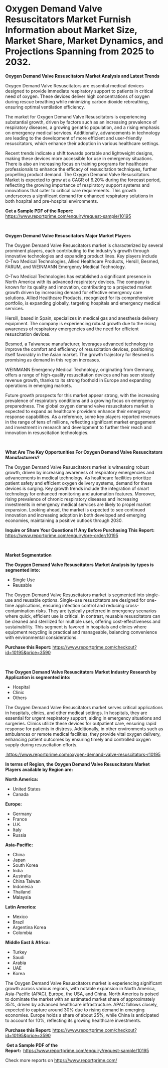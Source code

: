 <p><h1>Oxygen Demand Valve Resuscitators Market Furnish Information about Market Size, Market Share, Market Dynamics, and Projections Spanning from 2025 to 2032.</h1></p><p><strong>Oxygen Demand Valve Resuscitators Market Analysis and Latest Trends</strong></p>
<p><p>Oxygen Demand Valve Resuscitators are essential medical devices designed to provide immediate respiratory support to patients in critical need of oxygen. These devices deliver high concentrations of oxygen during rescue breathing while minimizing carbon dioxide rebreathing, ensuring optimal ventilation efficiency.</p><p>The market for Oxygen Demand Valve Resuscitators is experiencing substantial growth, driven by factors such as an increasing prevalence of respiratory diseases, a growing geriatric population, and a rising emphasis on emergency medical services. Additionally, advancements in technology are leading to the development of more efficient and user-friendly resuscitators, which enhance their adoption in various healthcare settings.</p><p>Recent trends indicate a shift towards portable and lightweight designs, making these devices more accessible for use in emergency situations. There is also an increasing focus on training programs for healthcare professionals to enhance the efficacy of resuscitation techniques, further propelling product demand. The Oxygen Demand Valve Resuscitators Market is expected to grow at a CAGR of 6.20% during the forecast period, reflecting the growing importance of respiratory support systems and innovations that cater to critical care requirements. This growth underscores a significant demand for enhanced respiratory solutions in both hospital and pre-hospital environments.</p></p>
<p><strong>Get a Sample PDF of the Report:&nbsp;</strong> <a href="https://www.reportprime.com/enquiry/request-sample/10195?utm_campaign=3514&utm_medium=2&utm_source=Github&utm_content=ia&utm_term=20032025&utm_id=oxygen-demand-valve-resuscitators">https://www.reportprime.com/enquiry/request-sample/10195</a></p>
<p>&nbsp;</p>
<p><strong>Oxygen Demand Valve Resuscitators Major Market Players</strong></p>
<p><p>The Oxygen Demand Valve Resuscitators market is characterized by several prominent players, each contributing to the industry's growth through innovative technologies and expanding product lines. Key players include O-Two Medical Technologies, Allied Healthcare Products, Hersill, Besmed, FARUM, and WEINMANN Emergency Medical Technology.</p><p>O-Two Medical Technologies has established a significant presence in North America with its advanced respiratory devices. The company is known for its quality and innovation, contributing to a projected market growth driven by increasing demand for effective emergency care solutions. Allied Healthcare Products, recognized for its comprehensive portfolio, is expanding globally, targeting hospitals and emergency medical services.</p><p>Hersill, based in Spain, specializes in medical gas and anesthesia delivery equipment. The company is experiencing robust growth due to the rising awareness of respiratory emergencies and the need for efficient resuscitation devices. </p><p>Besmed, a Taiwanese manufacturer, leverages advanced technology to improve the comfort and efficiency of resuscitation devices, positioning itself favorably in the Asian market. The growth trajectory for Besmed is promising as demand in this region increases.</p><p>WEINMANN Emergency Medical Technology, originating from Germany, offers a range of high-quality resuscitation devices and has seen steady revenue growth, thanks to its strong foothold in Europe and expanding operations in emerging markets.</p><p>Future growth prospects for this market appear strong, with the increasing prevalence of respiratory conditions and a growing focus on emergency preparedness. The global oxygen demand valve resuscitators market is expected to expand as healthcare providers enhance their emergency response capabilities. As a reference, some key players reported revenues in the range of tens of millions, reflecting significant market engagement and investment in research and development to further their reach and innovation in resuscitation technologies.</p></p>
<p>&nbsp;</p>
<p><strong>What Are The Key Opportunities For Oxygen Demand Valve Resuscitators Manufacturers?</strong></p>
<p><p>The Oxygen Demand Valve Resuscitators market is witnessing robust growth, driven by increasing awareness of respiratory emergencies and advancements in medical technology. As healthcare facilities prioritize patient safety and efficient oxygen delivery systems, demand for these devices is surging. Key growth trends include the integration of smart technology for enhanced monitoring and automation features. Moreover, rising prevalence of chronic respiratory diseases and increasing investments in emergency medical services are likely to propel market expansion. Looking ahead, the market is expected to see continued innovation and increasing adoption in both developed and emerging economies, maintaining a positive outlook through 2030.</p></p>
<p><strong>Inquire or Share Your Questions If Any Before Purchasing This Report:</strong> <a href="https://www.reportprime.com/enquiry/pre-order/10195?utm_campaign=3514&utm_medium=2&utm_source=Github&utm_content=ia&utm_term=20032025&utm_id=oxygen-demand-valve-resuscitators">https://www.reportprime.com/enquiry/pre-order/10195</a></p>
<p>&nbsp;</p>
<p><strong>Market Segmentation</strong></p>
<p><strong>The Oxygen Demand Valve Resuscitators Market Analysis by types is segmented into:</strong></p>
<p><ul><li>Single Use</li><li>Reusable</li></ul></p>
<p><p>The Oxygen Demand Valve Resuscitators market is segmented into single-use and reusable options. Single-use resuscitators are designed for one-time applications, ensuring infection control and reducing cross-contamination risks. They are typically preferred in emergency scenarios where quick, efficient use is critical. In contrast, reusable resuscitators can be cleaned and sterilized for multiple uses, offering cost-effectiveness and sustainability. This segment is favored in hospitals and clinics where equipment recycling is practical and manageable, balancing convenience with environmental considerations.</p></p>
<p><strong>Purchase this Report:&nbsp;</strong><a href="https://www.reportprime.com/checkout?id=10195&price=3590&utm_campaign=3514&utm_medium=2&utm_source=Github&utm_content=ia&utm_term=20032025&utm_id=oxygen-demand-valve-resuscitators">https://www.reportprime.com/checkout?id=10195&price=3590</a></p>
<p>&nbsp;</p>
<p><strong>The Oxygen Demand Valve Resuscitators Market Industry Research by Application is segmented into:</strong></p>
<p><ul><li>Hospital</li><li>Clinic</li><li>Others</li></ul></p>
<p><p>The Oxygen Demand Valve Resuscitators market serves critical applications in hospitals, clinics, and other medical settings. In hospitals, they are essential for urgent respiratory support, aiding in emergency situations and surgeries. Clinics utilize these devices for outpatient care, ensuring rapid response for patients in distress. Additionally, in other environments such as ambulances or remote medical facilities, they provide vital oxygen delivery, enhancing patient outcomes by ensuring timely and controlled oxygen supply during resuscitation efforts.</p></p>
<p><a href="https://www.reportprime.com/oxygen-demand-valve-resuscitators-r10195?utm_campaign=3514&utm_medium=2&utm_source=Github&utm_content=ia&utm_term=20032025&utm_id=oxygen-demand-valve-resuscitators">&nbsp;https://www.reportprime.com/oxygen-demand-valve-resuscitators-r10195</a></p>
<p><strong>In terms of Region, the Oxygen Demand Valve Resuscitators Market Players available by Region are:</strong></p>
<p>
    <p> <strong> North America: </strong>
        <ul>
            <li>United States</li>
            <li>Canada</li>
        </ul>
        </p> 
    <p> <strong> Europe: </strong>
        <ul>
            <li>Germany</li>
            <li>France</li>
            <li>U.K.</li>
            <li>Italy</li>
            <li>Russia</li>
        </ul>
        </p> 
    <p> <strong> Asia-Pacific: </strong>
        <ul>
            <li>China</li>
            <li>Japan</li>
            <li>South Korea</li>
            <li>India</li>
            <li>Australia</li>
            <li>China Taiwan</li>
            <li>Indonesia</li>
            <li>Thailand</li>
            <li>Malaysia</li>
        </ul>
        </p> 
    <p> <strong> Latin America: </strong>
        <ul>
            <li>Mexico</li>
            <li>Brazil</li>
            <li>Argentina Korea</li>
            <li>Colombia</li>
        </ul>
        </p> 
    <p> <strong> Middle East & Africa: </strong>
        <ul>
            <li>Turkey</li>
            <li>Saudi</li>
            <li>Arabia</li>
            <li>UAE</li>
            <li>Korea</li>
        </ul>
    </p>
    </p>
<p><p>The Oxygen Demand Valve Resuscitators market is experiencing significant growth across various regions, with notable expansion in North America, Asia-Pacific (APAC), Europe, the USA, and China. North America is poised to dominate the market with an estimated market share of approximately 35%, driven by advanced healthcare infrastructure. APAC follows closely, expected to capture around 30% due to rising demand in emerging economies. Europe holds a share of about 25%, while China is anticipated to account for 10%, reflecting its growing healthcare investments.</p></p>
<p><strong>Purchase this Report: </strong><a href="https://www.reportprime.com/checkout?id=10195&price=3590&utm_campaign=3514&utm_medium=2&utm_source=Github&utm_content=ia&utm_term=20032025&utm_id=oxygen-demand-valve-resuscitators">https://www.reportprime.com/checkout?id=10195&price=3590</a></p>
<p>&nbsp;<strong>Get a Sample PDF of the Report:&nbsp;&nbsp;</strong><a href="https://www.reportprime.com/enquiry/request-sample/10195?utm_campaign=3514&utm_medium=2&utm_source=Github&utm_content=ia&utm_term=20032025&utm_id=oxygen-demand-valve-resuscitators">https://www.reportprime.com/enquiry/request-sample/10195</a></p>
<p><strong></strong></p>
<p>Check more reports on <a href="https://www.reportprime.com/?utm_campaign=3514&utm_medium=2&utm_source=Github&utm_content=ia&utm_term=20032025&utm_id=oxygen-demand-valve-resuscitators">https://www.reportprime.com/</a></p>